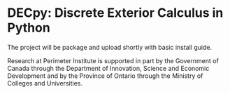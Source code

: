 # DECpy: Discrete Exterior Calculus in Python
The project will be package and upload shortly with basic install guide.

Research at Perimeter Institute is supported in part by the Government of Canada through the Department of Innovation, Science and Economic Development and by the Province of Ontario through the Ministry of Colleges and Universities.
